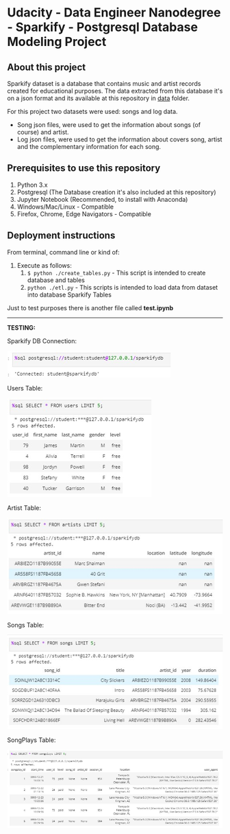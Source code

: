 # Udacity - Data Engineer Nanodegree - Sparkify - Postgresql Database Modeling Project

## About this project

Sparkify dataset is a database that contains music and artist records created for educational purposes.
The data extracted from this database it's on a json format and its available at this repository in [data](./data) folder.

For this project two datasets were used: songs and log data. 

- Song json files, were used to get the information about songs (of course) and artist.
- Log json files, were used to get the information about covers song, artist and the complementary information for each song. 

## Prerequisites to use this repository

1. Python 3.x
1. Postgresql (The Database creation it's also included at this repository)
1. Jupyter Notebook (Recommended, to install with Anaconda)
1. Windows/Mac/Linux - Compatible
2. Firefox, Chrome, Edge Navigators - Compatible

## Deployment instructions

From terminal, command line or kind of:


1. Execute as follows:
	1. `$ python ./create_tables.py` - This script is intended to create database and tables
	2. `python ./etl.py` - This scripts is intended to load data from dataset into database Sparkify Tables  

Just to test purposes there is another file called **test.ipynb**

----------
**TESTING:**

Sparkify DB Connection:

![Sparkify DB Connect][img1]

Users Table:

![Users TEST][img2]

Artist Table:

![Artist TEST][img3]

Songs Table:

![Songs TEST][img4]

SongPlays Table:

![SongPlays TEST][img5]


[img1]: images/Sparkify_DB_Connection.jpg "Sparkify DB Connect"
[img2]: images/Users_Table.jpg "Users Test"
[img3]: images/artist_table.jpg "Artist Test"
[img4]: images/Songs_Table.jpg "Song table Test"
[img5]: images/SongPlays_table.jpg "SongPlays Test"